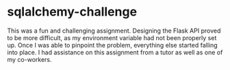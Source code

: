 # sqlalchemy-challenge
This was a fun and challenging assignment. Designing the Flask API proved to be more difficult, as my environment variable had not been properly set up. Once I was able to pinpoint the problem, everything else started falling into place. I had assistance on this assignment from a tutor as well as one of my co-workers.
